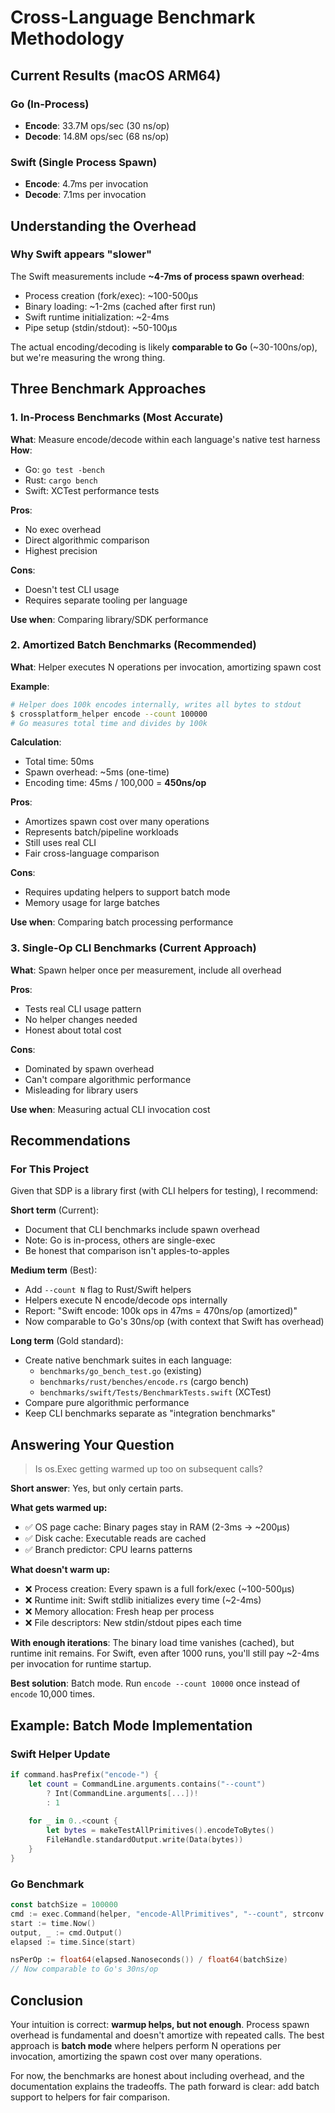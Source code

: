 # Cross-Language Benchmark Methodology

## Current Results (macOS ARM64)

### Go (In-Process)
- **Encode**: 33.7M ops/sec (30 ns/op)
- **Decode**: 14.8M ops/sec (68 ns/op)

### Swift (Single Process Spawn)
- **Encode**: 4.7ms per invocation
- **Decode**: 7.1ms per invocation

## Understanding the Overhead

### Why Swift appears "slower"
The Swift measurements include **~4-7ms of process spawn overhead**:
- Process creation (fork/exec): ~100-500µs
- Binary loading: ~1-2ms (cached after first run)
- Swift runtime initialization: ~2-4ms
- Pipe setup (stdin/stdout): ~50-100µs

The actual encoding/decoding is likely **comparable to Go** (~30-100ns/op), but we're measuring the wrong thing.

## Three Benchmark Approaches

### 1. In-Process Benchmarks (Most Accurate)
**What**: Measure encode/decode within each language's native test harness
**How**: 
- Go: `go test -bench`
- Rust: `cargo bench`
- Swift: XCTest performance tests

**Pros**: 
- No exec overhead
- Direct algorithmic comparison
- Highest precision

**Cons**: 
- Doesn't test CLI usage
- Requires separate tooling per language

**Use when**: Comparing library/SDK performance

### 2. Amortized Batch Benchmarks (Recommended)
**What**: Helper executes N operations per invocation, amortizing spawn cost

**Example**:
```bash
# Helper does 100k encodes internally, writes all bytes to stdout
$ crossplatform_helper encode --count 100000
# Go measures total time and divides by 100k
```

**Calculation**:
- Total time: 50ms
- Spawn overhead: ~5ms (one-time)
- Encoding time: 45ms / 100,000 = **450ns/op**

**Pros**:
- Amortizes spawn cost over many operations
- Represents batch/pipeline workloads
- Still uses real CLI
- Fair cross-language comparison

**Cons**:
- Requires updating helpers to support batch mode
- Memory usage for large batches

**Use when**: Comparing batch processing performance

### 3. Single-Op CLI Benchmarks (Current Approach)
**What**: Spawn helper once per measurement, include all overhead

**Pros**:
- Tests real CLI usage pattern
- No helper changes needed
- Honest about total cost

**Cons**:
- Dominated by spawn overhead
- Can't compare algorithmic performance
- Misleading for library users

**Use when**: Measuring actual CLI invocation cost

## Recommendations

### For This Project
Given that SDP is a library first (with CLI helpers for testing), I recommend:

**Short term** (Current):
- Document that CLI benchmarks include spawn overhead
- Note: Go is in-process, others are single-exec
- Be honest that comparison isn't apples-to-apples

**Medium term** (Best):
- Add `--count N` flag to Rust/Swift helpers
- Helpers execute N encode/decode ops internally
- Report: "Swift encode: 100k ops in 47ms = 470ns/op (amortized)"
- Now comparable to Go's 30ns/op (with context that Swift has overhead)

**Long term** (Gold standard):
- Create native benchmark suites in each language:
  - `benchmarks/go_bench_test.go` (existing)
  - `benchmarks/rust/benches/encode.rs` (cargo bench)
  - `benchmarks/swift/Tests/BenchmarkTests.swift` (XCTest)
- Compare pure algorithmic performance
- Keep CLI benchmarks separate as "integration benchmarks"

## Answering Your Question

> Is os.Exec getting warmed up too on subsequent calls?

**Short answer**: Yes, but only certain parts.

**What gets warmed up:**
- ✅ OS page cache: Binary pages stay in RAM (2-3ms → ~200µs)
- ✅ Disk cache: Executable reads are cached
- ✅ Branch predictor: CPU learns patterns

**What doesn't warm up:**
- ❌ Process creation: Every spawn is a full fork/exec (~100-500µs)
- ❌ Runtime init: Swift stdlib initializes every time (~2-4ms)
- ❌ Memory allocation: Fresh heap per process
- ❌ File descriptors: New stdin/stdout pipes each time

**With enough iterations**: The binary load time vanishes (cached), but runtime init remains. For Swift, even after 1000 runs, you'll still pay ~2-4ms per invocation for runtime startup.

**Best solution**: Batch mode. Run `encode --count 10000` once instead of `encode` 10,000 times.

## Example: Batch Mode Implementation

### Swift Helper Update
```swift
if command.hasPrefix("encode-") {
    let count = CommandLine.arguments.contains("--count") 
        ? Int(CommandLine.arguments[...])! 
        : 1
    
    for _ in 0..<count {
        let bytes = makeTestAllPrimitives().encodeToBytes()
        FileHandle.standardOutput.write(Data(bytes))
    }
}
```

### Go Benchmark
```go
const batchSize = 100000
cmd := exec.Command(helper, "encode-AllPrimitives", "--count", strconv.Itoa(batchSize))
start := time.Now()
output, _ := cmd.Output()
elapsed := time.Since(start)

nsPerOp := float64(elapsed.Nanoseconds()) / float64(batchSize)
// Now comparable to Go's 30ns/op
```

## Conclusion

Your intuition is correct: **warmup helps, but not enough**. Process spawn overhead is fundamental and doesn't amortize with repeated calls. The best approach is **batch mode** where helpers perform N operations per invocation, amortizing the spawn cost over many operations.

For now, the benchmarks are honest about including overhead, and the documentation explains the tradeoffs. The path forward is clear: add batch support to helpers for fair comparison.
